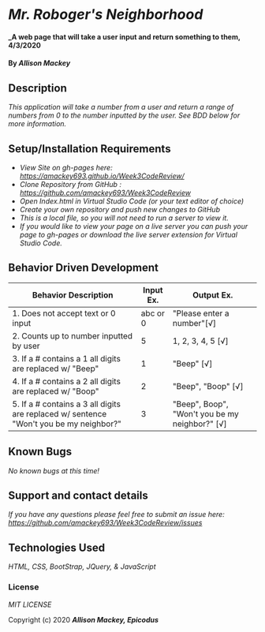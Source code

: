# _Mr. Roboger's Neighborhood_

#### _A web page that will take a user input and return something to them, 4/3/2020

#### By _**Allison Mackey**_

## Description

_This application will take a number from a user and return a range of numbers from 0 to the number inputted by the user. See BDD below for more information._ 

## Setup/Installation Requirements

* _View Site on gh-pages here: https://amackey693.github.io/Week3CodeReview/_
* _Clone Repository from GitHub : https://github.com/amackey693/Week3CodeReview_
* _Open Index.html in Virtual Studio Code (or your text editor of choice)_
* _Create your own repository and push new changes to GitHub_
* _This is a local file, so you will not need to run a server to view it._
* _If you would like to view your page on a live server you can push your page to gh-pages or download the live server extension for Virtual Studio Code._


## Behavior Driven Development 


|   Behavior Description    |  Input Ex.   |        Output Ex.        |  
|---------------------------|--------------|--------------------------|
| 1. Does not accept text or 0 input   |    abc or 0  | "Please enter a number"[√]  |
| 2. Counts up to number inputted by user |       5    |  1, 2, 3, 4, 5 [√] |
| 3. If a # contains a 1 all digits are replaced w/ "Beep" |  1  |  "Beep" [√]  | 
| 4. If a # contains a 2 all digits are replaced w/ "Boop" |  2  | "Beep", "Boop"  [√]  |
| 5. If a # contains a  3 all digits are replaced w/ sentence "Won't you be my neighbor?"   |  3  | "Beep", Boop", "Won't you be my neighbor?" [√] |

## Known Bugs

_No known bugs at this time!_

## Support and contact details

_If you have any questions please feel free to submit an issue here: https://github.com/amackey693/Week3CodeReview/issues_

## Technologies Used

_HTML, CSS, BootStrap, JQuery, & JavaScript_

### License
*MIT LICENSE*

Copyright (c) 2020 **_Allison Mackey, Epicodus_**
